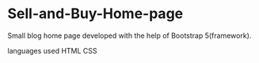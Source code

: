 # Sell-and-Buy-Home-page
Small blog home page developed with the help of Bootstrap 5(framework).     

languages used
HTML
CSS
